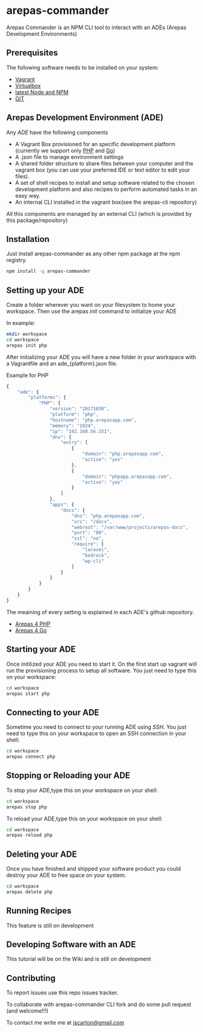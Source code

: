# arepas-commander

Arepas Commander is an NPM CLI tool to interact with an ADEs (Arepas Development Environments)

## Prerequisites

The following software needs to be installed on your system:

* [Vagrant](https://www.vagrantup.com)
* [Virtualbox](https://www.virtualbox.org)
* [latest Node and NPM](https://nodejs.org/en/)
* [GIT](https://git-scm.com)

## Arepas Development Environment (ADE)

Any *ADE* have the following components

* A Vagrant Box provisioned for an specific development platform (currently we support only [PHP](https://github.com/jscarton/arepas4php) and [Go](https://github.com/jscarton/arepas4go))
* A .json file to manage environment settings
* A shared folder structure to share files between your computer and the vagrant box (you can use your preferred IDE or text editor to edit your files).
* A set of shell recipes to install and setup software related to the chosen development platform and also recipes to perform automated tasks in an easy way.
* An internal CLI installed in the vagrant box(see the arepas-cli repository)


All this components are managed by an external CLI (which is provided by this package/repository)

## Installation

Just install arepas-commander as any other npm package at the npm registry.

```bash
npm install -g arepas-commander
```

## Setting up your ADE

Create a folder wherever you want on your filesystem to home your workspace. Then use the arepas _init_ command to initialize your ADE

In example:

```bash
mkdir workspace
cd workspace
arepas init php
```

After initializing your ADE you will have a new folder in your workspace with a Vagrantfile and an ade_{platform}.json file.

Example for PHP
```javascript
{
	"ade": {
		"platforms": {
			"PHP": {
				"version": "20171030",
				"platform": "php",
				"hostname": "php.arepasapp.com",
				"memory": "1024",
				"ip": "192.168.56.151",
				"dns": {
					"entry": [
						{
							"domain": "php.arepasapp.com",
							"active": "yes"
						},
						{
							"domain": "phpapp.arepasapp.com",
							"active": "yes"
						}
					]
				},
				"apps": {
					"docs": {
						"dns": "php.arepasapp.com",
						"uri": "/docs",
						"webroot": "/var/www/projects/arepas-docs",
						"port": "80",
						"ssl": "no",
						"require": [
							"laravel",
							"bedrock",
							"wp-cli"
						]
					}
				}
			}
		}
	}
}
```
The meaining of every setting is explained in each ADE's github repository.

* [Arepas 4 PHP](https://github.com/jscarton/arepas4php)
* [Arepas 4 Go](https://github.com/jscarton/arepas4go)

## Starting your ADE

Once initilized your ADE you need to start it. On the first start up vagrant will run the provisioning process to setup all software. You just need to type this on your workspace:

```bash
cd workspace
arepas start php
```

## Connecting to your ADE

Sometime you need to connect to your running ADE using _SSH_. You just need to type this on your workspace to open an SSH connection in your shell:

```bash
cd workspace
arepas connect php
```

## Stopping or Reloading your ADE

To stop your ADE,type this on your workspace on your shell:

```bash
cd workspace
arepas stop php
```

To reload your ADE,type this on your workspace on your shell:

```bash
cd workspace
arepas reload php
```

## Deleting your ADE

Once you have finished and shipped your software product you could destroy  your ADE to free space on your system.

```bash
cd workspace
arepas delete php
```

## Running Recipes

This feature is still on development

## Developing Software with an ADE

This tutorial will be on the Wiki and is still on development


## Contributing

To report issues use this repo issues tracker.

To collaborate with arepas-commander CLI fork and do some pull request (and welcome!!!)

To contact me write me at <jscarton@gmail.com>

